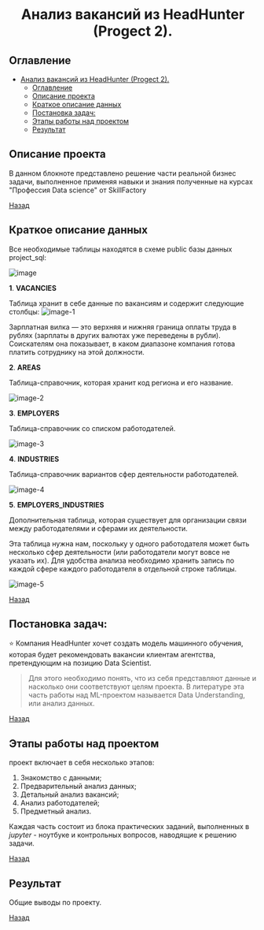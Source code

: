 # <center> Анализ вакансий из HeadHunter (Progect 2).</center>

## Оглавление
- [ Анализ вакансий из HeadHunter (Progect 2).](#-анализ-вакансий-из-headhunter-progect-2)
  - [Оглавление](#оглавление)
  - [Описание проекта](#описание-проекта)
  - [Краткое описание данных](#краткое-описание-данных)
  - [Постановка задач:](#постановка-задач)
  - [Этапы работы над проектом](#этапы-работы-над-проектом)
  - [Результат](#результат)
## Описание проекта
В данном блокноте представлено решение части реальной бизнес  задачи, выполненное применяя навыки и знания полученные на курсах "Профессия Data science" от SkillFactory

[Назад](#оглавление)
## Краткое описание данных

Все необходимые таблицы находятся в схеме public базы данных project_sql:

![image](https://github.com/Aziza-Nurimova/Project_2._Analysis_of_vacancies_HH/assets/134942651/a933770f-e279-49a2-86a3-c3823dc61cc1)


**1**. **VACANCIES**

Таблица хранит в себе данные по вакансиям и содержит следующие столбцы:
![image-1](https://github.com/Aziza-Nurimova/Project_2._Analysis_of_vacancies_HH/assets/134942651/1769ccbd-227c-4e6b-855d-fcaecfaa8314)

Зарплатная вилка — это верхняя и нижняя граница оплаты труда в рублях (зарплаты в других валютах уже переведены в рубли). Соискателям она показывает, в каком диапазоне компания готова платить сотруднику на этой должности.

**2**. **AREAS**

Таблица-справочник, которая хранит код региона и его название.

![image-2](https://github.com/Aziza-Nurimova/Project_2._Analysis_of_vacancies_HH/assets/134942651/4a353248-0334-4775-ba83-8fcc2c155803)


**3**. **EMPLOYERS**

Таблица-справочник со списком работодателей.

![image-3](https://github.com/Aziza-Nurimova/Project_2._Analysis_of_vacancies_HH/assets/134942651/30a46ba8-1dcd-4605-83a4-2accc2d2d414)


**4**. **INDUSTRIES**

Таблица-справочник вариантов сфер деятельности работодателей.

![image-4](https://github.com/Aziza-Nurimova/Project_2._Analysis_of_vacancies_HH/assets/134942651/32b4b766-b0ab-486b-8de9-c4c2f4339f4a)


**5**. **EMPLOYERS_INDUSTRIES**

Дополнительная таблица, которая существует для организации связи между работодателями и сферами их деятельности.

Эта таблица нужна нам, поскольку у одного работодателя может быть несколько сфер деятельности (или работодатели могут вовсе не указать их). Для удобства анализа необходимо хранить запись по каждой сфере каждого работодателя в отдельной строке таблицы.

![image-5](https://github.com/Aziza-Nurimova/Project_2._Analysis_of_vacancies_HH/assets/134942651/6fb5bee8-f8e2-4211-a594-70ad732ae78b)


[Назад](#оглавление)
## Постановка задач:
⭐ Компания HeadHunter хочет создать модель машинного обучения, которая будет рекомендовать вакансии клиентам агентства, претендующим на позицию Data Scientist.
> Для этого необходимо понять, что из себя представляют данные и насколько они соответствуют целям проекта. В литературе эта часть работы над ML-проектом называется Data Understanding, или анализ данных.

[Назад](#оглавление)
## Этапы работы над проектом
проект включает в себя несколько этапов:
1. Знакомство с данными;
2. Предварительный анализ данных;
3. Детальный анализ вакансий;
4. Анализ работодателей;
5. Предметный анализ.

Каждая часть состоит из блока практических заданий, выполненных в *jupyter* - ноутбуке и контрольных вопросов, наводящие к решению задачи.

[Назад](#оглавление)
## Результат
Общие выводы по проекту.

[Назад](#оглавление)

